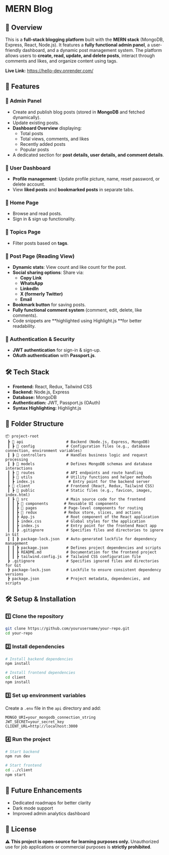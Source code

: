 # MERN Blog

## 🌟 Overview

This is a **full-stack blogging platform** built with the **MERN stack** (MongoDB, Express, React, Node.js). It features a **fully functional admin panel**, a user-friendly dashboard, and a dynamic post management system. The platform allows users to **create, read, update, and delete posts**, interact through comments and likes, and organize content using tags.

**Live Link:** https://hello-dev.onrender.com/

## 🚀 Features

### **🔹 Admin Panel**

- Create and publish blog posts (stored in **MongoDB** and fetched dynamically).
- Update existing posts.
- **Dashboard Overview** displaying:
  - Total posts
  - Total views, comments, and likes
  - Recently added posts
  - Popular posts
- A dedicated section for **post details, user details, and comment details**.

### **🔹 User Dashboard**

- **Profile management**: Update profile picture, name, reset password, or delete account.
- View **liked posts** and **bookmarked posts** in separate tabs.

### **🔹 Home Page**

- Browse and read posts.
- Sign in & sign up functionality.

### **🔹 Topics Page**

- Filter posts based on **tags**.

### **🔹 Post Page (Reading View)**

- **Dynamic stats**: View count and like count for the post.
- **Social sharing options**: Share via:
  - **Copy Link**
  - **WhatsApp**
  - **LinkedIn**
  - **X (formerly Twitter)**
  - **Email**
- **Bookmark button** for saving posts.
- **Fully functional comment system** (comment, edit, delete, like comments).
- Code snippets are **highlighted using Highlight.js **for better readability.

### **🔹 Authentication & Security**

- **JWT authentication** for sign-in & sign-up.
- **OAuth authentication** with **Passport.js**.

## 🛠️ Tech Stack

- **Frontend:** React, Redux, Tailwind CSS
- **Backend:** Node.js, Express
- **Database:** MongoDB
- **Authentication:** JWT, Passport.js (OAuth)
- **Syntax Highlighting:** Highlight.js

## 📂 Folder Structure
```
📦 project-root
 ┣ 📂 api                   # Backend (Node.js, Express, MongoDB)
 ┃ ┣ 📂 config              # Configuration files (e.g., database connection, environment variables)
 ┃ ┣ 📂 controllers         # Handles business logic and request processing
 ┃ ┣ 📂 models              # Defines MongoDB schemas and database interactions
 ┃ ┣ 📂 routes              # API endpoints and route handling
 ┃ ┣ 📂 utils               # Utility functions and helper methods
 ┃ ┣ index.js               # Entry point for the backend server
 ┣ 📂 client                # Frontend (React, Redux, Tailwind CSS)
 ┃ ┣ 📂 public              # Static files (e.g., favicon, images, index.html)
 ┃ ┣ 📂 src                 # Main source code for the frontend
 ┃ ┃ ┣ 📂 components       # Reusable UI components
 ┃ ┃ ┣ 📂 pages            # Page-level components for routing
 ┃ ┃ ┣ 📂 redux            # Redux store, slices, and actions
 ┃ ┃ ┣ App.js              # Root component of the React application
 ┃ ┃ ┣ index.css           # Global styles for the application
 ┃ ┃ ┣ index.js            # Entry point for the frontend React app
 ┃ ┃ ┣ .gitignore          # Specifies files and directories to ignore in Git
 ┃ ┃ ┣ package-lock.json   # Auto-generated lockfile for dependency management
 ┃ ┃ ┣ package.json        # Defines project dependencies and scripts
 ┃ ┃ ┣ README.md           # Documentation for the frontend project
 ┃ ┃ ┣ tailwind.config.js  # Tailwind CSS configuration file
 ┣ .gitignore              # Specifies ignored files and directories for Git
 ┣ package-lock.json       # Lockfile to ensure consistent dependency versions
 ┣ package.json            # Project metadata, dependencies, and scripts
```

## 🛠️ Setup & Installation

### **1️⃣ Clone the repository**

```sh
git clone https://github.com/yourusername/your-repo.git
cd your-repo
```

### **2️⃣ Install dependencies**

```sh
# Install backend dependencies
npm install

# Install frontend dependencies
cd client
npm install
```

### **3️⃣ Set up environment variables**

Create a `.env` file in the `api` directory and add:

```
MONGO_URI=your_mongodb_connection_string
JWT_SECRET=your_secret_key
CLIENT_URL=http://localhost:3000
```

### **4️⃣ Run the project**

```sh
# Start backend
npm run dev

# Start frontend
cd ../client
npm start
```

## 🚀 Future Enhancements

- Dedicated roadmaps for better clarity
- Dark mode support
- Improved admin analytics dashboard

## 📜 License

⚠️ **This project is open-source for learning purposes only.** Unauthorized use for job applications or commercial purposes is **strictly prohibited**.
